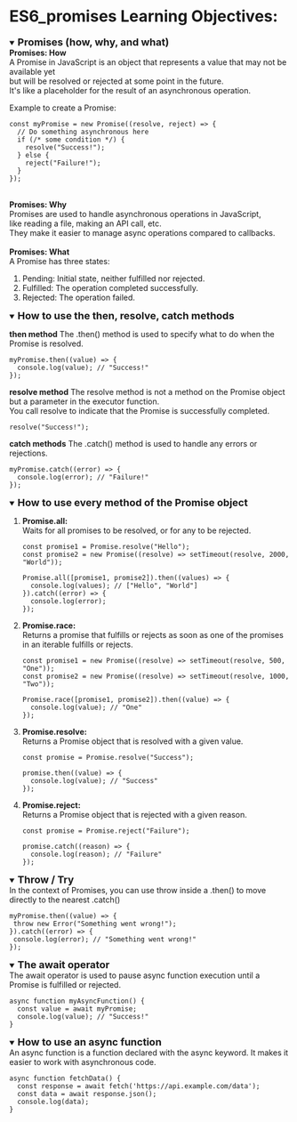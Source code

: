 # ES6_promises Learning Objectives:

<style>
summary  b {
    font-size: 18px
  }
</style>

<details open>
<summary>
  <b>Promises (how, why, and what)</b>
</summary>
<main>
<b>Promises: How</b>
<br>
A Promise in JavaScript is an object that represents a value that may not be available yet<br> but will be resolved or rejected at some point in the future.<br>It's like a placeholder for the result of an asynchronous operation.
<br>

Example to create a Promise:
```
const myPromise = new Promise((resolve, reject) => {
  // Do something asynchronous here
  if (/* some condition */) {
    resolve("Success!");
  } else {
    reject("Failure!");
  }
});
```
<br>
<b>Promises: Why</b>
<br>
Promises are used to handle asynchronous operations in JavaScript,<br> like reading a file, making an API call, etc.<br> They make it easier to manage async operations compared to callbacks.
<br>
<br>
<b>Promises: What</b>
<br>
A Promise has three states:
<ol>
<li>Pending: Initial state, neither fulfilled nor rejected.</li>
<li>Fulfilled: The operation completed successfully.</li>
<li>Rejected: The operation failed.</li>
</ol>
</main>
</details>

<details open>
<summary>
  <b>How to use the then, resolve, catch methods</b>
</summary>
<main>

<b>then method</b>
The .then() method is used to specify what to do when the Promise is resolved.
```
myPromise.then((value) => {
  console.log(value); // "Success!"
});
```
<b>resolve method</b>
The resolve method is not a method on the Promise object but a parameter in the executor function.<br> You call resolve to indicate that the Promise is successfully completed.
```
resolve("Success!");
```
<b>catch methods</b>
The .catch() method is used to handle any errors or rejections.
```
myPromise.catch((error) => {
  console.log(error); // "Failure!"
});
```
</main>
</details>

 <details open>
 <summary>
  <b>How to use every method of the Promise object</b>

 </summary>
<main>
<ol>
  <li><b>Promise.all:</b>
  <br>
   Waits for all promises to be resolved, or for any to be rejected.</li>

```
const promise1 = Promise.resolve("Hello");
const promise2 = new Promise((resolve) => setTimeout(resolve, 2000, "World"));

Promise.all([promise1, promise2]).then((values) => {
  console.log(values); // ["Hello", "World"]
}).catch((error) => {
  console.log(error);
});
```
  <li><b>Promise.race:</b>
  <br>
  Returns a promise that fulfills or rejects as soon as one of the promises in an iterable fulfills or rejects.</li>

```
const promise1 = new Promise((resolve) => setTimeout(resolve, 500, "One"));
const promise2 = new Promise((resolve) => setTimeout(resolve, 1000, "Two"));

Promise.race([promise1, promise2]).then((value) => {
  console.log(value); // "One"
});
```
  <li><b>Promise.resolve:</b>
  <br>
  Returns a Promise object that is resolved with a given value.</li>

```
const promise = Promise.resolve("Success");

promise.then((value) => {
  console.log(value); // "Success"
});
```
  <li><b>Promise.reject:</b>
  <br>
  Returns a Promise object that is rejected with a given reason.</li>

```
const promise = Promise.reject("Failure");

promise.catch((reason) => {
  console.log(reason); // "Failure"
});
```
</ol>
</main>
 </details>

 <details open>
 <summary>
  <b>Throw / Try</b>
 </summary>
 <main>
 In the context of Promises, you can use throw inside a .then() to move directly to the nearest .catch()

 ```
 myPromise.then((value) => {
  throw new Error("Something went wrong!");
}).catch((error) => {
  console.log(error); // "Something went wrong!"
});
 ```
 </main>
 </details>
 
  <details open>
 <summary>
  <b>The await operator</b>
 </summary>
  <main>The await operator is used to pause async function execution until a Promise is fulfilled or rejected.
  
```
async function myAsyncFunction() {
  const value = await myPromise;
  console.log(value); // "Success!"
}
```
  </main>
 </details>

  <details open>
 <summary>
  <b>How to use an async function</b>
 </summary>
  <main>An async function is a function declared with the async keyword. It makes it easier to work with asynchronous code.

```
async function fetchData() {
  const response = await fetch('https://api.example.com/data');
  const data = await response.json();
  console.log(data);
}
```
</main>
 </details>
